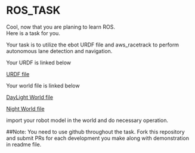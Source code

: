 # ROS_TASK


Cool, now that you are planing to learn ROS. <br>
Here is a task for you.

Your task is to utilize the ebot URDF file and aws_racetrack to perform autonomous lane detection and navigation.

Your URDF is linked below

[URDF file](https://github.com/nksas/ros_task/blob/main/ebot_description/urdf/ebot.xacro)

Your world file is linked below

[DayLight World file](https://github.com/nksas/ros_task/blob/main/aws-robomaker-racetrack-world/worlds/racetrack_day.world)

[Night World file](https://github.com/nksas/ros_task/blob/main/aws-robomaker-racetrack-world/worlds/racetrack_night.world)




import your robot model in the world and do necessary operation.



##Note: 
You need to use github throughout the task. Fork this repository and submit PRs for each development you make along with demonstration in readme file.

